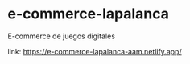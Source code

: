 # e-commerce-lapalanca
E-commerce de juegos digitales

link: https://e-commerce-lapalanca-aam.netlify.app/
